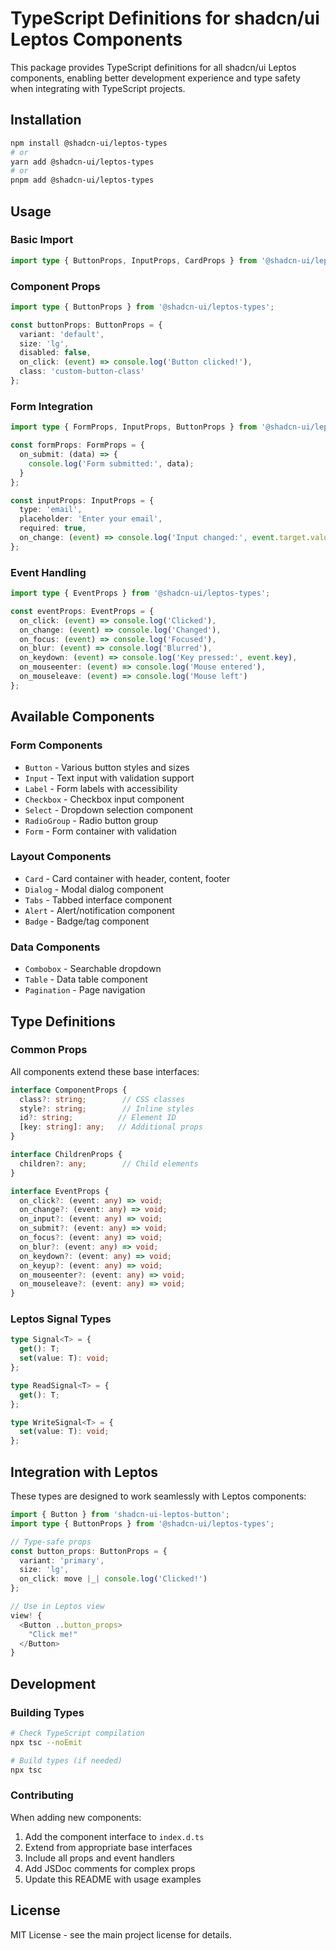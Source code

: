# TypeScript Definitions for shadcn/ui Leptos Components

This package provides TypeScript definitions for all shadcn/ui Leptos components, enabling better development experience and type safety when integrating with TypeScript projects.

## Installation

```bash
npm install @shadcn-ui/leptos-types
# or
yarn add @shadcn-ui/leptos-types
# or
pnpm add @shadcn-ui/leptos-types
```

## Usage

### Basic Import

```typescript
import type { ButtonProps, InputProps, CardProps } from '@shadcn-ui/leptos-types';
```

### Component Props

```typescript
import type { ButtonProps } from '@shadcn-ui/leptos-types';

const buttonProps: ButtonProps = {
  variant: 'default',
  size: 'lg',
  disabled: false,
  on_click: (event) => console.log('Button clicked!'),
  class: 'custom-button-class'
};
```

### Form Integration

```typescript
import type { FormProps, InputProps, ButtonProps } from '@shadcn-ui/leptos-types';

const formProps: FormProps = {
  on_submit: (data) => {
    console.log('Form submitted:', data);
  }
};

const inputProps: InputProps = {
  type: 'email',
  placeholder: 'Enter your email',
  required: true,
  on_change: (event) => console.log('Input changed:', event.target.value)
};
```

### Event Handling

```typescript
import type { EventProps } from '@shadcn-ui/leptos-types';

const eventProps: EventProps = {
  on_click: (event) => console.log('Clicked'),
  on_change: (event) => console.log('Changed'),
  on_focus: (event) => console.log('Focused'),
  on_blur: (event) => console.log('Blurred'),
  on_keydown: (event) => console.log('Key pressed:', event.key),
  on_mouseenter: (event) => console.log('Mouse entered'),
  on_mouseleave: (event) => console.log('Mouse left')
};
```

## Available Components

### Form Components
- `Button` - Various button styles and sizes
- `Input` - Text input with validation support
- `Label` - Form labels with accessibility
- `Checkbox` - Checkbox input component
- `Select` - Dropdown selection component
- `RadioGroup` - Radio button group
- `Form` - Form container with validation

### Layout Components
- `Card` - Card container with header, content, footer
- `Dialog` - Modal dialog component
- `Tabs` - Tabbed interface component
- `Alert` - Alert/notification component
- `Badge` - Badge/tag component

### Data Components
- `Combobox` - Searchable dropdown
- `Table` - Data table component
- `Pagination` - Page navigation

## Type Definitions

### Common Props

All components extend these base interfaces:

```typescript
interface ComponentProps {
  class?: string;        // CSS classes
  style?: string;        // Inline styles
  id?: string;          // Element ID
  [key: string]: any;   // Additional props
}

interface ChildrenProps {
  children?: any;        // Child elements
}

interface EventProps {
  on_click?: (event: any) => void;
  on_change?: (event: any) => void;
  on_input?: (event: any) => void;
  on_submit?: (event: any) => void;
  on_focus?: (event: any) => void;
  on_blur?: (event: any) => void;
  on_keydown?: (event: any) => void;
  on_keyup?: (event: any) => void;
  on_mouseenter?: (event: any) => void;
  on_mouseleave?: (event: any) => void;
}
```

### Leptos Signal Types

```typescript
type Signal<T> = {
  get(): T;
  set(value: T): void;
};

type ReadSignal<T> = {
  get(): T;
};

type WriteSignal<T> = {
  set(value: T): void;
};
```

## Integration with Leptos

These types are designed to work seamlessly with Leptos components:

```typescript
import { Button } from 'shadcn-ui-leptos-button';
import type { ButtonProps } from '@shadcn-ui/leptos-types';

// Type-safe props
const button_props: ButtonProps = {
  variant: 'primary',
  size: 'lg',
  on_click: move |_| console.log('Clicked!')
};

// Use in Leptos view
view! {
  <Button ..button_props>
    "Click me!"
  </Button>
}
```

## Development

### Building Types

```bash
# Check TypeScript compilation
npx tsc --noEmit

# Build types (if needed)
npx tsc
```

### Contributing

When adding new components:

1. Add the component interface to `index.d.ts`
2. Extend from appropriate base interfaces
3. Include all props and event handlers
4. Add JSDoc comments for complex props
5. Update this README with usage examples

## License

MIT License - see the main project license for details.

